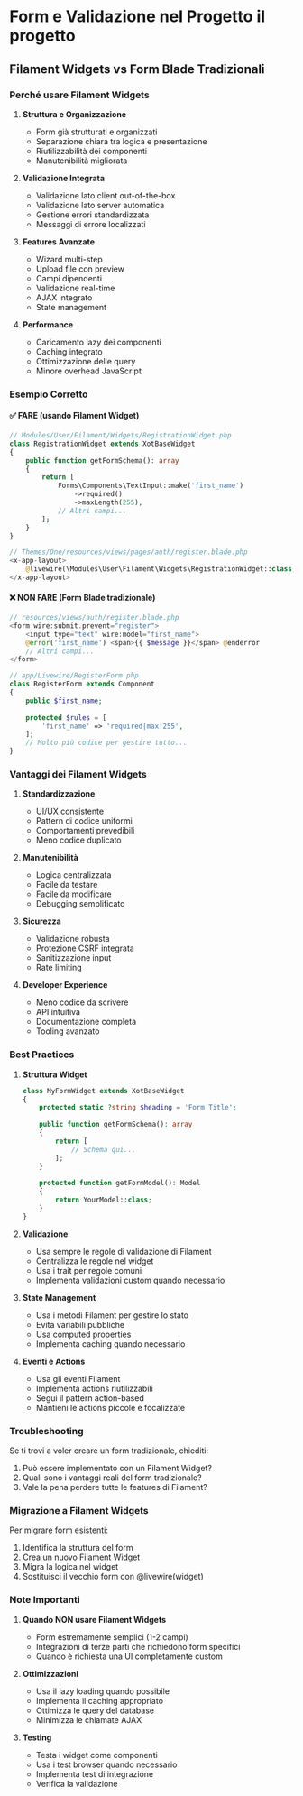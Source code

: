 # Form e Validazione nel Progetto il progetto

## Filament Widgets vs Form Blade Tradizionali

### Perché usare Filament Widgets
1. **Struttura e Organizzazione**
   - Form già strutturati e organizzati
   - Separazione chiara tra logica e presentazione
   - Riutilizzabilità dei componenti
   - Manutenibilità migliorata

2. **Validazione Integrata**
   - Validazione lato client out-of-the-box
   - Validazione lato server automatica
   - Gestione errori standardizzata
   - Messaggi di errore localizzati

3. **Features Avanzate**
   - Wizard multi-step
   - Upload file con preview
   - Campi dipendenti
   - Validazione real-time
   - AJAX integrato
   - State management

4. **Performance**
   - Caricamento lazy dei componenti
   - Caching integrato
   - Ottimizzazione delle query
   - Minore overhead JavaScript

### Esempio Corretto

#### ✅ FARE (usando Filament Widget)
```php
// Modules/User/Filament/Widgets/RegistrationWidget.php
class RegistrationWidget extends XotBaseWidget
{
    public function getFormSchema(): array
    {
        return [
            Forms\Components\TextInput::make('first_name')
                ->required()
                ->maxLength(255),
            // Altri campi...
        ];
    }
}

// Themes/One/resources/views/pages/auth/register.blade.php
<x-app-layout>
    @livewire(\Modules\User\Filament\Widgets\RegistrationWidget::class, ['type' => 'patient'])
</x-app-layout>
```

#### ❌ NON FARE (Form Blade tradizionale)
```php
// resources/views/auth/register.blade.php
<form wire:submit.prevent="register">
    <input type="text" wire:model="first_name">
    @error('first_name') <span>{{ $message }}</span> @enderror
    // Altri campi...
</form>

// app/Livewire/RegisterForm.php
class RegisterForm extends Component
{
    public $first_name;
    
    protected $rules = [
        'first_name' => 'required|max:255',
    ];
    // Molto più codice per gestire tutto...
}
```

### Vantaggi dei Filament Widgets

1. **Standardizzazione**
   - UI/UX consistente
   - Pattern di codice uniformi
   - Comportamenti prevedibili
   - Meno codice duplicato

2. **Manutenibilità**
   - Logica centralizzata
   - Facile da testare
   - Facile da modificare
   - Debugging semplificato

3. **Sicurezza**
   - Validazione robusta
   - Protezione CSRF integrata
   - Sanitizzazione input
   - Rate limiting

4. **Developer Experience**
   - Meno codice da scrivere
   - API intuitiva
   - Documentazione completa
   - Tooling avanzato

### Best Practices

1. **Struttura Widget**
   ```php
   class MyFormWidget extends XotBaseWidget
   {
       protected static ?string $heading = 'Form Title';
       
       public function getFormSchema(): array
       {
           return [
               // Schema qui...
           ];
       }
       
       protected function getFormModel(): Model
       {
           return YourModel::class;
       }
   }
   ```

2. **Validazione**
   - Usa sempre le regole di validazione di Filament
   - Centralizza le regole nel widget
   - Usa i trait per regole comuni
   - Implementa validazioni custom quando necessario

3. **State Management**
   - Usa i metodi Filament per gestire lo stato
   - Evita variabili pubbliche
   - Usa computed properties
   - Implementa caching quando necessario

4. **Eventi e Actions**
   - Usa gli eventi Filament
   - Implementa actions riutilizzabili
   - Segui il pattern action-based
   - Mantieni le actions piccole e focalizzate

### Troubleshooting

Se ti trovi a voler creare un form tradizionale, chiediti:
1. Può essere implementato con un Filament Widget?
2. Quali sono i vantaggi reali del form tradizionale?
3. Vale la pena perdere tutte le features di Filament?

### Migrazione a Filament Widgets

Per migrare form esistenti:
1. Identifica la struttura del form
2. Crea un nuovo Filament Widget
3. Migra la logica nel widget
4. Sostituisci il vecchio form con @livewire(widget)

### Note Importanti

1. **Quando NON usare Filament Widgets**
   - Form estremamente semplici (1-2 campi)
   - Integrazioni di terze parti che richiedono form specifici
   - Quando è richiesta una UI completamente custom

2. **Ottimizzazioni**
   - Usa il lazy loading quando possibile
   - Implementa il caching appropriato
   - Ottimizza le query del database
   - Minimizza le chiamate AJAX

3. **Testing**
   - Testa i widget come componenti
   - Usa i test browser quando necessario
   - Implementa test di integrazione
   - Verifica la validazione 